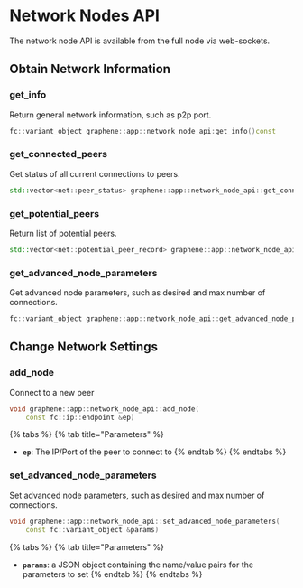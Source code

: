 # Network Nodes API

The network node API is available from the full node via web-sockets.

## Obtain Network Information

### get\_info

Return general network information, such as p2p port.

```cpp
fc::variant_object graphene::app::network_node_api:get_info()const
```

### get\_connected\_peers

Get status of all current connections to peers.

```cpp
std::vector<net::peer_status> graphene::app::network_node_api::get_connected_peers()const
```

### get\_potential\_peers

Return list of potential peers.

```cpp
std::vector<net::potential_peer_record> graphene::app::network_node_api::get_potential_peers()const
```

### get\_advanced\_node\_parameters

Get advanced node parameters, such as desired and max number of connections.

```cpp
fc::variant_object graphene::app::network_node_api::get_advanced_node_parameters()const
```

## Change Network Settings

### add\_node

Connect to a new peer

```cpp
void graphene::app::network_node_api::add_node(
    const fc::ip::endpoint &ep)
```

{% tabs %}
{% tab title="Parameters" %}
* **`ep`**: The IP/Port of the peer to connect to
{% endtab %}
{% endtabs %}

### **set\_advanced\_node\_parameters**

Set advanced node parameters, such as desired and max number of connections.

```cpp
void graphene::app::network_node_api::set_advanced_node_parameters(
    const fc::variant_object &params)
```

{% tabs %}
{% tab title="Parameters" %}
* **`params`**: a JSON object containing the name/value pairs for the parameters to set
{% endtab %}
{% endtabs %}

